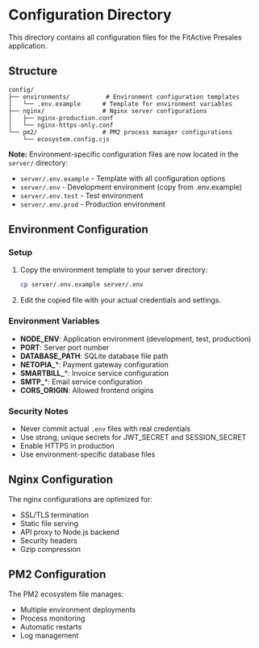 # Configuration Directory

This directory contains all configuration files for the FitActive Presales application.

## Structure

```
config/
├── environments/          # Environment configuration templates
│   └── .env.example      # Template for environment variables
├── nginx/                # Nginx server configurations
│   ├── nginx-production.conf
│   └── nginx-https-only.conf
└── pm2/                  # PM2 process manager configurations
    └── ecosystem.config.cjs
```

**Note:** Environment-specific configuration files are now located in the `server/` directory:
- `server/.env.example` - Template with all configuration options
- `server/.env` - Development environment (copy from .env.example)
- `server/.env.test` - Test environment
- `server/.env.prod` - Production environment

## Environment Configuration

### Setup
1. Copy the environment template to your server directory:
   ```bash
   cp server/.env.example server/.env
   ```

2. Edit the copied file with your actual credentials and settings.

### Environment Variables

- **NODE_ENV**: Application environment (development, test, production)
- **PORT**: Server port number
- **DATABASE_PATH**: SQLite database file path
- **NETOPIA_***: Payment gateway configuration
- **SMARTBILL_***: Invoice service configuration
- **SMTP_***: Email service configuration
- **CORS_ORIGIN**: Allowed frontend origins

### Security Notes

- Never commit actual `.env` files with real credentials
- Use strong, unique secrets for JWT_SECRET and SESSION_SECRET
- Enable HTTPS in production
- Use environment-specific database files

## Nginx Configuration

The nginx configurations are optimized for:
- SSL/TLS termination
- Static file serving
- API proxy to Node.js backend
- Security headers
- Gzip compression

## PM2 Configuration

The PM2 ecosystem file manages:
- Multiple environment deployments
- Process monitoring
- Automatic restarts
- Log management
